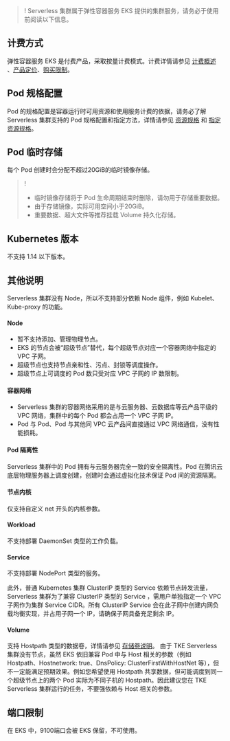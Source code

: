 >!  Serverless 集群属于弹性容器服务 EKS 提供的集群服务，请务必于使用前阅读以下信息。

## 计费方式
弹性容器服务 EKS 是付费产品，采取按量计费模式。计费详情请参见 [计费概述 ](https://cloud.tencent.com/document/product/457/39807)、[产品定价](https://cloud.tencent.com/document/product/457/39806)、[购买限制](https://cloud.tencent.com/document/product/457/39821)。

## Pod 规格配置
Pod 的规格配置是容器运行时可用资源和使用服务计费的依据，请务必了解 Serverless 集群支持的 Pod 规格配置和指定方法，详情请参见 [资源规格](https://cloud.tencent.com/document/product/457/39808) 和 [指定资源规格](https://cloud.tencent.com/document/product/457/44174)。


## Pod 临时存储
每个 Pod 创建时会分配不超过20GiB的临时镜像存储。

>!
>- 临时镜像存储将于 Pod 生命周期结束时删除，请勿用于存储重要数据。
>- 由于存储镜像，实际可用空间小于20GiB。
>- 重要数据、超大文件等推荐挂载 Volume 持久化存储。

## Kubernetes 版本
不支持 1.14 以下版本。

## 其他说明
 Serverless 集群没有 Node，所以不支持部分依赖 Node 组件，例如 Kubelet、Kube-proxy 的功能。
#### Node
- 暂不支持添加、管理物理节点。
- EKS 的节点会被“超级节点”替代，每个超级节点对应一个容器网络中指定的 VPC 子网。
- 超级节点也支持节点亲和性、污点、封锁等调度操作。
- 超级节点上可调度的 Pod 数只受对应 VPC 子网的 IP 数限制。

#### 容器网络
-  Serverless 集群的容器网络采用的是与云服务器、云数据库等云产品平级的 VPC 网络，集群中的每个 Pod 都会占用一个 VPC 子网 IP。
- Pod 与 Pod、Pod 与其他同 VPC 云产品间直接通过 VPC 网络通信，没有性能损耗。

#### Pod 隔离性
 Serverless 集群中的 Pod 拥有与云服务器完全一致的安全隔离性。Pod 在腾讯云底层物理服务器上调度创建，创建时会通过虚拟化技术保证 Pod 间的资源隔离。

#### 节点内核
仅支持自定义 net 开头的内核参数。

#### Workload
不支持部署 DaemonSet 类型的工作负载。

#### Service
不支持部署 NodePort 类型的服务。

此外，普通 Kubernetes 集群 ClusterIP 类型的 Service 依赖节点转发流量， Serverless 集群为了兼容 ClusterIP 类型的 Service ，需用户单独指定一个 VPC 子网作为集群 Service CIDR。所有 ClusterIP Service 会在此子网中创建内网负载均衡实现，并占用子网一个 IP，请确保子网具备充足剩余 IP。

#### Volume

支持 Hostpath 类型的数据卷，详情请参见 [存储卷说明](https://cloud.tencent.com/document/product/457/31713)。
由于 TKE Serverless 集群没有节点，虽然 EKS 依旧兼容 Pod 中与 Host 相关的参数（例如 Hostpath、Hostnetwork: true、DnsPolicy: ClusterFirstWithHostNet 等），但不一定能满足预期效果。例如您希望使用 Hostpath 共享数据，但可能调度到同一个超级节点上的两个 Pod 实际为不同子机的 Hostpath。因此建议您在 TKE Serverless 集群运行的任务，不要强依赖与 Host 相关的参数。

## 端口限制
在 EKS 中，9100端口会被 EKS 保留，不可使用。
